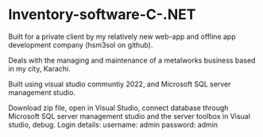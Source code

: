 # Inventory-software-C-.NET

Built for a private client by my relatively new web-app and offline app development company (hsm3sol on github).

Deals with the managing and maintenance of a metalworks business based in my city, Karachi.

Built using visual studio communtiy 2022, and Microsoft SQL server management studio.

Download zip file, open in Visual Studio, connect database through Microsoft SQL server management studio and the server toolbox in Visual studio, debug. 
Login details:
username: admin
password: admin
